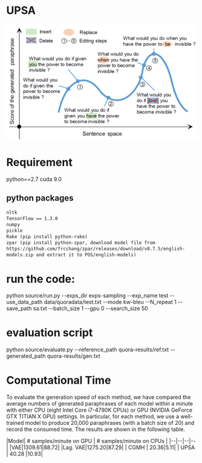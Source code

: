 # UPSA
![](sa.PNG)
# Requirement
python==2.7
cuda 9.0
## python packages
	nltk
	TensorFlow == 1.3.0
	numpy
	pickle
	Rake (pip install python-rake)
	zpar (pip install python-zpar, download model file from https://github.com/frcchang/zpar/releases/download/v0.7.5/english-models.zip and extract it to POS/english-models)



# run the code:
python source/run.py --exps_dir exps-sampling  --exp_name  test   --use_data_path data/quoradata/test.txt --mode kw-bleu  --N_repeat 1  --save_path sa.txt   --batch_size 1 --gpu 0  --search_size 50

# evaluation script
python  source/evaluate.py --reference_path quora-results/ref.txt  --generated_path  quora-results/gen.txt

# Computational Time
To evaluate the generation speed of each method, we have compared the average numbers of generated paraphrases of each model within a minute with either CPU (eight Intel Core i7-4790K CPUs) or GPU (NVIDIA GeForce GTX TITIAN X GPU) settings. In particular, for each method, we use a well-trained model to produce 20,000 paraphrases (with a batch size of 20) and record the consumed time. The results are shown in the following table.

|Model| # samples/minute on GPU | # samples/minute on CPUs | 
|--|--|--|--|
|VAE|1309.61|88.72|
|Lag. VAE|1275.20|87.29|
| CGMH | 20.36|5.11|
| UPSA | 40.28 |10.93|






